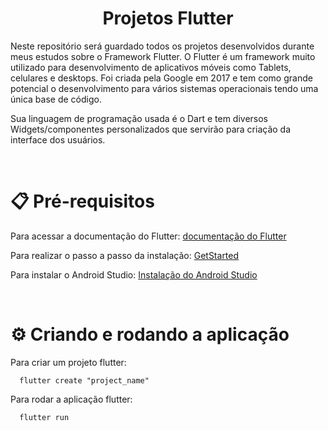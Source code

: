 <h1 align="center">Projetos Flutter</h1>

Neste repositório será guardado todos os projetos desenvolvidos durante meus estudos sobre o Framework Flutter. O Flutter é um framework muito utilizado para desenvolvimento de aplicativos móveis como Tablets, celulares e desktops. Foi criada pela Google em 2017 e tem como grande potencial o desenvolvimento para vários sistemas operacionais tendo uma única base de código.

Sua linguagem de programação usada é o Dart e tem diversos Widgets/componentes personalizados que servirão para criação da interface dos usuários. 

<br/>

# 📋 Pré-requisitos

Para acessar a documentação do Flutter: [documentação do Flutter](https://docs.flutter.dev)

Para realizar o passo a passo da instalação: [GetStarted](https://docs.flutter.dev/get-started/install)

Para instalar o Android Studio: [Instalação do Android Studio](https://developer.android.com/studio?gclid=CjwKCAjwuqiiBhBtEiwATgvixF1nnzn-ficqbPB_H-xCLOpRWmwgxr62d3QDFi42DwECmQCrdHkD4xoCSjUQAvD_BwE&gclsrc=aw.ds)

<br/>

# ⚙️ Criando e rodando a aplicação

Para criar um projeto flutter:
````
  flutter create "project_name"
````

Para rodar a aplicação flutter:
````
  flutter run
````

